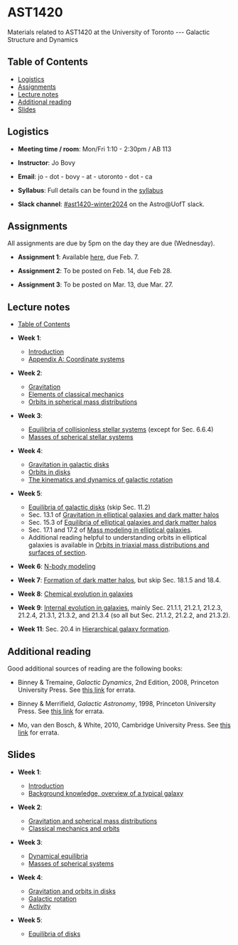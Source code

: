 # AST1420
Materials related to AST1420 at the University of Toronto --- Galactic Structure and Dynamics

## Table of Contents

* [Logistics](#logistics)
* [Assignments](#assignments)
* [Lecture notes](#lecture-notes)
* [Additional reading](#additional-reading)
* [Slides](#slides)

## Logistics

* **Meeting time / room**: Mon/Fri 1:10 - 2:30pm / AB 113

* **Instructor**: Jo Bovy

* **Email**: jo - dot - bovy - at - utoronto - dot - ca

* **Syllabus**: Full details can be found in the [syllabus](https://github.com/jobovy/AST1420/blob/main/syllabus/syllabus-ast1420.pdf)

* **Slack channel**: [#ast1420-winter2024](https://astro-uoft.slack.com/archives/C06CGEMV8G2) on the Astro@UofT slack.

## Assignments

All assignments are due by 5pm on the day they are due (Wednesday).

* **Assignment 1**: Available [here](assignments/assignment1.pdf), due Feb. 7.

* **Assignment 2**: To be posted on Feb. 14, due Feb 28.

* **Assignment 3**: To be posted on Mar. 13, due Mar. 27.

## Lecture notes

* [Table of Contents](http://astro.utoronto.ca/~bovy/AST1420/bookdraft/index.html)

* **Week 1**: 
   * [Introduction](https://www.astro.utoronto.ca/~bovy/AST1420/bookdraft/chapters/0-02.-Introduction.html)
   * [Appendix A: Coordinate systems](https://www.astro.utoronto.ca/~bovy/AST1420/bookdraft/chapters/A.-Coordinate-systems.html)

* **Week 2**: 
   * [Gravitation](https://www.astro.utoronto.ca/~bovy/AST1420/bookdraft/chapters/I-01.-Gravitation.html)
   * [Elements of classical mechanics](https://www.astro.utoronto.ca/~bovy/AST1420/bookdraft/chapters/I-02.-Elements-of-Classical-Mechanics.html)
   * [Orbits in spherical mass distributions](https://www.astro.utoronto.ca/~bovy/AST1420/bookdraft/chapters/I-03.-Orbits-in-Spherical-Mass-Distributions.html)

* **Week 3**: 
   * [Equilibria of collisionless stellar systems](https://www.astro.utoronto.ca/~bovy/AST1420/bookdraft/chapters/I-04.-Equilibria-of-Collisionless-Stellar-Systems.html) (except for Sec. 6.6.4)
   * [Masses of spherical stellar systems](https://www.astro.utoronto.ca/~bovy/AST1420/bookdraft/chapters/I-05.-Masses-of-Spherical-Stellar-Systems.html)

* **Week 4**: 
   * [Gravitation in galactic disks](https://www.astro.utoronto.ca/~bovy/AST1420/bookdraft/chapters/II-01.-Gravitation-in-Galactic-Disks.html)
   * [Orbits in disks](https://www.astro.utoronto.ca/~bovy/AST1420/bookdraft/chapters/II-03.-Orbits-in-Disks.html)
   * [The kinematics and dynamics of galactic rotation](https://www.astro.utoronto.ca/~bovy/AST1420/bookdraft/chapters/II-02.-The-Kinematics-and-Dynamics-of-Galactic-Rotation.html)

* **Week 5**: 
   * [Equilibria of galactic disks](https://www.astro.utoronto.ca/~bovy/AST1420/bookdraft/chapters/II-04.-Equilibria-of-Galactic-Disks.html) (skip Sec. 11.2)
   * Sec. 13.1 of [Gravitation in elliptical galaxies and dark matter halos](https://www.astro.utoronto.ca/~bovy/AST1420/bookdraft/chapters/III-01.-Gravitation-in-Elliptical-Galaxies-and-Dark-Matter-Halos.html)
   * Sec. 15.3 of [Equilibria of elliptical galaxies and dark matter halos](https://www.astro.utoronto.ca/~bovy/AST1420/bookdraft/chapters/III-03.-Equilibria-of-Elliptical-Galaxies-and-Dark-Matter-Halos.html)
   * Sec. 17.1 and 17.2 of [Mass modeling in elliptical galaxies](https://www.astro.utoronto.ca/~bovy/AST1420/bookdraft/chapters/III-05.-Mass-Modeling-in-Elliptical-Galaxies.html). 
   * Additional reading helpful to understanding orbits in elliptical galaxies is available in [Orbits in triaxial mass distributions and surfaces of section](https://www.astro.utoronto.ca/~bovy/AST1420/bookdraft/chapters/III-02.-Orbits-in-Triaxial-Mass-Distributions-and-Surfaces-of-Section.html).

* **Week 6**: [N-body modeling](https://www.astro.utoronto.ca/~bovy/AST1420/bookdraft/chapters/III-01.-Gravitation-in-Elliptical-Galaxies-and-Dark-Matter-Halos.html#N-body-modeling)

* **Week 7**: [Formation of dark matter halos](https://www.astro.utoronto.ca/~bovy/AST1420/bookdraft/chapters/IV-01.-Formation-of-Dark-Matter-Halos.html), but skip Sec. 18.1.5 and 18.4.

* **Week 8**: [Chemical evolution in galaxies](https://www.astro.utoronto.ca/~bovy/AST1420/bookdraft/chapters/II-05.-Chemical-Evolution-in-Galaxies.html)

* **Week 9**: [Internal evolution in galaxies](https://www.astro.utoronto.ca/~bovy/AST1420/bookdraft/chapters/IV-05.-Internal-Evolution-in-Galaxies.html), mainly Sec. 21.1.1, 21.2.1, 21.2.3, 21.2.4, 21.3.1, 21.3.2, and 21.3.4 (so all but Sec. 21.1.2, 21.2.2, and 21.3.2).

* **Week 11**: Sec. 20.4 in [Hierarchical galaxy formation](https://www.astro.utoronto.ca/~bovy/AST1420/bookdraft/chapters/IV-04.-Hierarchical-Galaxy-Formation.html).


## Additional reading

Good additional sources of reading are the following books:

* Binney & Tremaine, *Galactic Dynamics*, 2nd Edition, 2008, Princeton University Press. See [this link](https://www-thphys.physics.ox.ac.uk/people/JamesBinney/web/index_files/BT2errors.pdf) for errata.

* Binney & Merrifield, *Galactic Astronomy*, 1998, Princeton University Press. See [this link](http://www-thphys.physics.ox.ac.uk/people/JamesBinney/bmerrors.pdf) for errata.

* Mo, van den Bosch, \& White, 2010, Cambridge University Press. See [this link](http://people.umass.edu/hjmo/book/errata.pdf) for errata.

## Slides

* **Week 1**: 
  * [Introduction](https://www.astro.utoronto.ca/~bovy/AST1420/slides-2024/L1-AST1420-2024-intro.pdf)
  * [Background knowledge, overview of a typical galaxy](https://www.astro.utoronto.ca/~bovy/AST1420/slides-2024/L2-AST1420-2024-background.pdf)

* **Week 2**:
  * [Gravitation and spherical mass distributions](https://www.astro.utoronto.ca/~bovy/AST1420/slides-2024/L3-AST1420-2024-potentials.pdf)
  * [Classical mechanics and orbits](https://www.astro.utoronto.ca/~bovy/AST1420/slides-2024/L4-AST1420-2024-classmech-orbits.pdf)

* **Week 3**:
  * [Dynamical equilibria](https://www.astro.utoronto.ca/~bovy/AST1420/slides-2024/L5-AST1420-2024-equilibrium.pdf)
  * [Masses of spherical systems](https://www.astro.utoronto.ca/~bovy/AST1420/slides-2024/L6-AST1420-2024-sphericalmasses.pdf)

* **Week 4**:
  * [Gravitation and orbits in disks](https://www.astro.utoronto.ca/~bovy/AST1420/slides-2024/L7-AST1420-2024-disks.pdf)
  * [Galactic rotation](https://www.astro.utoronto.ca/~bovy/AST1420/slides-2024/L8-AST1420-2024-galacticrotation.pdf)
  * [Activity](https://github.com/jobovy/sparc-rotation-curves)

* **Week 5**:
  * [Equilibria of disks](https://www.astro.utoronto.ca/~bovy/AST1420/slides-2024/L9-AST1420-2024-diskequilibria.pdf)

